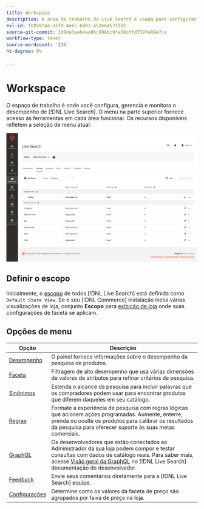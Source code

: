 ```yaml
---
title: Workspace
description: A área de trabalho do Live Search é usada para configurar, gerenciar e monitorar o desempenho da pesquisa.
exl-id: fb85974a-a5f9-4e6c-bd03-451e6457f2d2
source-git-commit: 3d0de3eeb4aa96c996bc9fa38cffd7597e89e7ca
workflow-type: tm+mt
source-wordcount: '236'
ht-degree: 0%

---
```


# Workspace

O espaço de trabalho é onde você configura, gerencia e monitora o desempenho de [!DNL Live Search]. O menu na parte superior fornece acesso às ferramentas em cada área funcional.  Os recursos disponíveis refletem a seleção de menu atual.

![Espaço de trabalho Facting](assets/faceting-workspace.png)

## Definir o escopo

Inicialmente, o [escopo](https://experienceleague.adobe.com/docs/commerce-admin/start/setup/websites-stores-views.html#scope-settings) de todos [!DNL Live Search] está definida como `Default Store View`. Se o seu [!DNL Commerce] instalação inclui várias visualizações de loja, conjunto **Escopo** para [exibição de loja](https://experienceleague.adobe.com/docs/commerce-admin/start/setup/websites-stores-views.html) onde suas configurações de faceta se aplicam.

## Opções de menu

| Opção | Descrição |
|--- |--- |
| [Desempenho](performance.md) | O painel fornece informações sobre o desempenho da pesquisa de produtos. |
| [Faceta](facets.md) | Filtragem de alto desempenho que usa várias dimensões de valores de atributos para refinar critérios de pesquisa. |
| [Sinônimos](synonyms.md) | Estenda o alcance da pesquisa para incluir palavras que os compradores podem usar para encontrar produtos que diferem daqueles em seu catálogo. |
| [Regras](rules.md) | Formate a experiência de pesquisa com regras lógicas que acionem ações programadas. Aumente, enterre, prenda ou oculte os produtos para calibrar os resultados da pesquisa para oferecer suporte às suas metas comerciais. |
| [GraphQL](https://developer.adobe.com/commerce/webapi/graphql/schema/live-search/) | Os desenvolvedores que estão conectados ao Administrador da sua loja podem compor e testar consultas com dados de catálogo reais. Para saber mais, acesse [Visão geral da GraphQL](https://developer.adobe.com/commerce/webapi/graphql/) no [!DNL Live Search] documentação do desenvolvedor. |
| [Feedback](feedback.md) | Envie seus comentários diretamente para a [!DNL Live Search] equipe. |
| [Configurações](settings.md) | Determine como os valores da faceta de preço são agrupados por faixa de preço na loja. |
